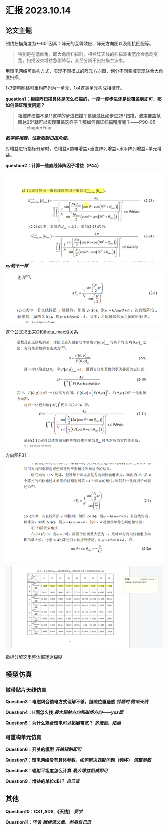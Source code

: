 # 汇报 2023.10.14

## 论文主题

制约扫描角度为+-60°因素：阵元的互耦效应、阵元方向图以及阻抗匹配等。
>特别是在低仰角，即大角度扫描时，相控阵天线的扫描波束宽度会急剧变宽，扫描波束增益急剧降低，甚至分辨不出扫描主波束。

用馈电网络可重构方式，实现不同模式的阵元方向图，划分不同空域实现联合大角度扫描。
 
 1x3馈电网络可重构阵列为一单元，1x4这类单元构成相控阵。
 
 **question1：相控阵扫描具体是怎么扫描的，一度一度步进还是说覆盖到即可，那如何保证精度问题？**
 
  >**相控阵扫描不是1°这样的步进扫描？是通过比如步进25°扫描，波束覆盖范围达25°就可以实现覆盖这样子？那如何保证扫描精度呢？——P90-95**  ——chapterFour
 
 ***数字移相器，位数限制扫描角度。***

对增益进行指标分解时，总增益=馈电增益+垂直阵列增益+水平阵列增益+单元增益。

**question2：计算一维直线阵阵因子增益（P44）**

![计算一维直线阵阵因子增益](/imgs/2023-10-14/KxCIpxvaibYnxu1o.png)
***xy轴不一样***

![方向图](/imgs/2023-10-14/FLW79GZqt2IoYS9q.png)

这个公式求出来G和theta_max没关系

![增益与方向图](/imgs/2023-09-14/vRZufBkGMS897YML.png)

方向图P31

![方向图P31](/imgs/2023-10-14/WxB7Aie53hUSS7hJ.png)


![单元增益](/imgs/2023-10-14/UBjaAkmeOHqf5OPq.png)

指标分解这里整体都迷迷糊糊

## 模型仿真

### 微带贴片天线仿真

**Question3：电磁耦合馈电方式理解不够，缝隙位置疑惑**
***钟顺时 微带天线***

**Question4：H面怎么找**
***最大辐射方向和磁场方向——yoz面***

**Question5：为什么耦合馈电可以拓展带宽？**
***多谐振，拓展***

### 可重构单元仿真

**Question6：开关的模型**
***开路短路即可***

**Question7：馈电网络没有具体参数，如何解决匹配问题（频移）**
***调整参数***

**Question8：辐射平坦度怎么计算**
***最大增益相减即可***

**Question9：增益的单位dBi？**
***自己查***


## 其他

**Question10：CST,ADS,《天线》**
***要学***

**Question11：毕设**
***继续读文章、然后自己选***


<!--stackedit_data:
eyJoaXN0b3J5IjpbLTMzMzQ0NDgwMyw5NTUwOTM4ODEsMzM4MT
I5OTkzLDU3MzQ1MjkzOSwtOTU3NTYyOTY2XX0=
-->